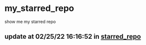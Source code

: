 # my_starred_repo
show me my starred repo

update at 02/25/22 16:16:52 in [starred_repo](./index.html)
---

